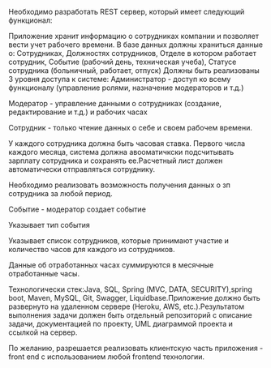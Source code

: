 Необходимо разработать REST сервер, который имеет следующий функционал:

Приложение хранит информацию о сотрудниках компании и позволяет вести учет рабочего времени.
В базе данных должны храниться данные о:
Сотрудниках,
Должностях сотрудников,
Отделе в котором работает сотрудник,
Событие (рабочий день, техническая учеба),
Статусе сотрудника (больничный, работает, отпуск)
Должны быть реализованы 3 уровня доступа к системе:
Администратор -  доступ ко всему функционалу (управление ролями, назначение модераторов и т.д.)

Модератор - управление данными о сотрудниках (создание, редактирование и т.д.) и рабочих часах

Сотрудник - только чтение данных о себе и своем рабочем времени.

У каждого сотрудника должна быть часовая ставка. Первого числа каждого месяца, система должна авооматичкски подсчитывать зарплату сотрудника и сохранять ее.Расчетный лист должен автоматически отправляться сотруднику.

Необходимо реализовать возможность получения данных о зп сотрудника за любой период.

Событие - модератор создает событие

Указывает тип события

Указывает список сотрудников, которые принимают участие и количество часов для каждого из сотрудников.

Данные об отработанных часах суммируются в месячные отработанные часы.

 

Технологически стек:Java, SQL, Spring (MVC, DATA, SECURITY),spring boot, Maven, MySQL, Git, Swagger, Liquidbase.Приложение должно быть развернуто на удаленном сервере (Heroku, AWS, etc.).Результатом выполнения задачи должен быть отдельный репозиторий с описание задачи, документацией по проекту, UML диаграммой проекта и ссылкой на сервер.

По желанию, разрешается реализовать клиентскую часть приложения - front end с использованием любой frontend технологии.